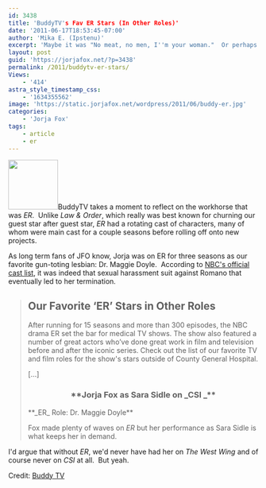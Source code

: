 ```yaml
---
id: 3438
title: 'BuddyTV's Fav ER Stars (In Other Roles)'
date: '2011-06-17T18:53:45-07:00'
author: 'Mika E. (Ipstenu)'
excerpt: 'Maybe it was "No meat, no men, I''m your woman."  Or perhaps it was that she practiced one-handed sutures on an eggplant, read Face-Off magazine, had a gun, and stashed beer in the hospital fridge.  Whatever your reason, you liked Maggie Doyle too.'
layout: post
guid: 'https://jorjafox.net/?p=3438'
permalink: /2011/buddytv-er-stars/
Views:
    - '414'
astra_style_timestamp_css:
    - '1634355562'
image: 'https://static.jorjafox.net/wordpress/2011/06/buddy-er.jpg'
categories:
    - 'Jorja Fox'
tags:
    - article
    - er
---
```


<img class="alignleft size-thumbnail wp-image-3439" title="buddy-er" src="//static.jorjafox.net/wordpress/2011/06/buddy-er-100x100.jpg" alt="" width="100" height="100" />BuddyTV takes a moment to reflect on the workhorse that was _ER_.  Unlike _Law &amp; Order_, which really was best known for churning our guest star after guest star, _ER_ had a rotating cast of characters, many of whom were main cast for a couple seasons before rolling off onto new projects.

As long term fans of JFO know, Jorja was on ER for three seasons as our favorite gun-toting lesbian: Dr. Maggie Doyle.  According to <a href="http://www.nbc.com/ER/remembered/cast.shtml">NBC's official cast list</a>, it was indeed that sexual harassment suit against Romano that eventually led to her termination.
<blockquote>
<h2>Our Favorite ‘ER’ Stars in Other Roles</h2>
After running for 15 seasons and more than 300 episodes, the NBC drama ER set the bar for medical TV shows. The show also featured a number of great actors who’ve done great work in film and television before and after the iconic series. Check out the list of our favorite TV and film roles for the show's stars outside of County General Hospital.

[...]
<h3 style="text-align: center;">**Jorja Fox as Sara Sidle on _CSI _**</h3>
**_ER_ Role: Dr. Maggie Doyle**

Fox made plenty of waves on _ER_ but her performance as Sara Sidle is what keeps her in demand.</blockquote>
I'd argue that without _ER_, we'd never have had her on _The West Wing_ and of course never on _CSI_ at all.  But yeah.

Credit: <a href="http://www.buddytv.com/slideshows/csi/our-favorite-er-stars-in-other-roles-79459.aspx">Buddy TV</a>
